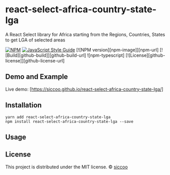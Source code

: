 # react-select-africa-country-state-lga

A React Select library for Africa starting from the Regions, Countries, States to get LGA of selected areas

[![NPM](https://img.shields.io/npm/v/react-select-africa-country-state-lga.svg)](https://www.npmjs.com/package/react-select-africa-country-state-lga) [![JavaScript Style Guide](https://img.shields.io/badge/code_style-standard-brightgreen.svg)](https://standardjs.com)
[![NPM version][npm-image]][npm-url]
[![Build][github-build]][github-build-url]
![npm-typescript]
[![License][github-license]][github-license-url]

## Demo and Example

Live demo: [https://siccoo.github.io/react-select-africa-country-state-lga/]

## Installation

```
yarn add react-select-africa-country-state-lga
npm install react-select-africa-country-state-lga --save
```

## Usage

## License

This project is distributed under the MIT license. © [siccoo](https://github.com/siccoo)